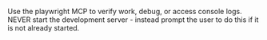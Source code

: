 Use the playwright MCP to verify work, debug, or access console logs. NEVER start the development server - instead prompt the user to do this if it is not already started.